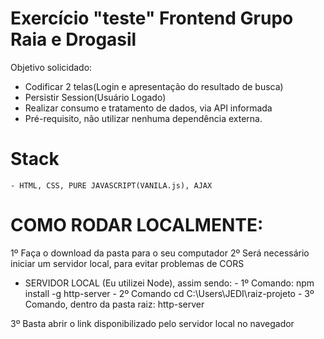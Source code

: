 # Exercício "teste" Frontend Grupo Raia e Drogasil 

Objetivo solicidado:

  - Codificar 2 telas(Login e apresentação do resultado de busca) 
  - Persistir Session(Usuário Logado)
  - Realizar consumo e tratamento de dados, via API informada  
  - Pré-requisito, não utilizar nenhuma dependência externa.

# Stack
    - HTML, CSS, PURE JAVASCRIPT(VANILA.js), AJAX

# COMO RODAR LOCALMENTE:
  1º Faça o download da pasta para o seu computador
  2º Será necessário iniciar um servidor local, para evitar problemas de CORS
* SERVIDOR LOCAL (Eu utilizei Node), assim sendo:
            - 1º Comando: npm install -g http-server
            - 2º Comando cd C:\Users\JEDI\raiz-projeto
            - 3º Comando, dentro da pasta raiz: http-server

3º Basta abrir o link disponibilizado pelo servidor local no navegador
 
